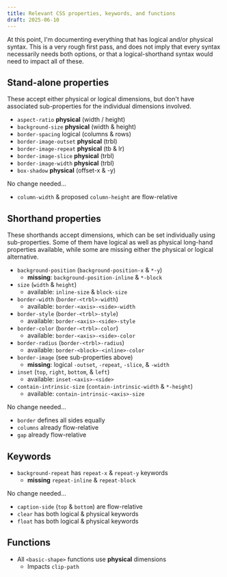 ```yaml
---
title: Relevant CSS properties, keywords, and functions
draft: 2025-06-10
---
```


At this point,
I'm documenting everything that has
logical and/or physical syntax.
This is a very rough first pass,
and does not imply that every syntax
necessarily needs both options,
or that a logical-shorthand syntax
would need to impact all of these.

## Stand-alone properties

These accept either physical or logical dimensions,
but don't have associated sub-properties
for the individual dimensions involved.

- `aspect-ratio` **physical** (width / height)
- `background-size` **physical** (width & height)
- `border-spacing` logical (columns & rows)
- `border-image-outset` **physical** (trbl)
- `border-image-repeat` **physical** (tb & lr)
- `border-image-slice` **physical** (trbl)
- `border-image-width` **physical** (trbl)
- `box-shadow` **physical** (offset-x & -y)

No change needed…

- `column-width` & proposed `column-height` are flow-relative

## Shorthand properties

These shorthands accept dimensions,
which can be set individually using sub-properties.
Some of them have logical as well as physical
long-hand properties available,
while some are missing either the physical or logical alternative.

- `background-position` (`background-position-x` & `*-y`)
  - **missing**: `background-position-inline` & `*-block`
- `size` (`width` & `height`)
  - available: `inline-size` & `block-size`
- `border-width` (`border-<trbl>-width`)
  - available: `border-<axis>-<side>-width`
- `border-style` (`border-<trbl>-style`)
  - available: `border-<axis>-<side>-style`
- `border-color` (`border-<trbl>-color`)
  - available: `border-<axis>-<side>-color`
- `border-radius` (`border-<trbl>-radius`)
  - available: `border-<block>-<inline>-color`
- `border-image` (see sub-properties above)
  - **missing**: logical `-outset`, `-repeat`, `-slice`, & `-width`
- `inset` (`top`, `right`, `bottom`, & `left`)
  - available: `inset-<axis>-<side>`
- `contain-intrinsic-size` (`contain-intrinsic-width` & `*-height`)
  - available: `contain-intrinsic-<axis>-size`

No change needed…

- `border` defines all sides equally
- `columns` already flow-relative
- `gap` already flow-relative

## Keywords

- `background-repeat` has `repeat-x` & `repeat-y` keywords
  - **missing** `repeat-inline` & `repeat-block`

No change needed…

- `caption-side` (`top` & `bottom`) are flow-relative
- `clear` has both logical & physical keywords
- `float` has both logical & physical keywords

## Functions

- All `<basic-shape>` functions use **physical** dimensions
  - Impacts `clip-path`

